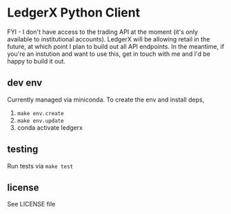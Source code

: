 # LedgerX Python Client

FYI - I don't have access to the trading API at the moment (it's only available to institutional accounts). LedgerX will be allowing retail in the future, at which point I plan to build out all API endpoints. In the meantime, if you're an instution and want to use this, get in touch with me and I'd be happy to build it out.

## dev env
Currently managed via miniconda. To create the env and install deps, 
1. `make env.create`
2. `make env.update`
3. conda activate ledgerx

## testing
Run tests via `make test`

## license
See LICENSE file
